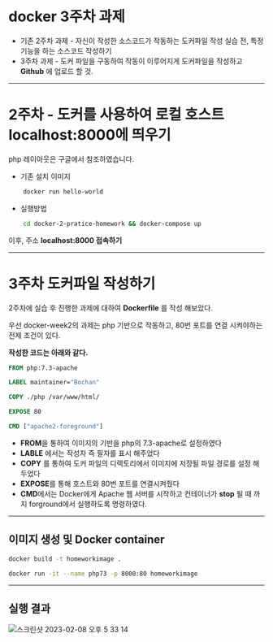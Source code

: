 # docker 3주차 과제
- 기존 2주차 과제 - 자신이 작성한 소스코드가 작동하는 도커파일 작성 실습 전, 특정 기능을 하는 소스코드 작성하기
- 3주차 과제 - 도커 파일을 구동하여 작동이 이루어지게 도커파일을 작성하고 **Github** 에 업로드 할 것. 
-----
# 2주차 - 도커를 사용하여 로컬 호스트 localhost:8000에 띄우기
php 레이아웃은 구글에서 참조하였습니다.

- 기존 설치 이미지
```Bash
    docker run hello-world
```

- 실행방법

```Bash
    cd docker-2-pratice-homework && docker-compose up
```  

이후, 주소 
**localhost:8000 접속하기**

---
# 3주차 도커파일 작성하기
2주차에 실습 후 진행한 과제에 대하여 **Dockerfile** 를 작성 해보았다.

우선 docker-week2의 과제는 php 기반으로 작동하고, 80번 포트를 연결 시켜야하는 전제 조건이 있다.

**작성한 코드는 아래와 같다.**

```dockerfile
FROM php:7.3-apache

LABEL maintainer="Bochan"

COPY ./php /var/www/html/

EXPOSE 80

CMD ["apache2-foreground"]
```
 - **FROM**을 통하여 이미지의 기반을 php의 7.3-apache로 설정하였다
 - **LABLE** 에서는 작성자 즉 필자를 표시 해주었다
 - **COPY** 를 통하여 도커 파일의 디렉토리에서 이미지에 저장될 파일 경로를 설정 해두었다
 - **EXPOSE**를 통해 호스트와 80번 포트를 연결시켜줬다
 - **CMD**에서는 Docker에게 Apache 웹 서버를 시작하고 컨테이너가 **stop** 될 때 까지 forground에서 실행하도록 명령하였다.
---

## 이미지 생성 및 Docker container

```bash
docker build -t homeworkimage .

docker run -it --name php73 -p 8000:80 homeworkimage
```
---
## 실행 결과
![스크린샷 2023-02-08 오후 5 33 14](https://user-images.githubusercontent.com/112881296/218365721-bc061800-c9f9-43e5-9d64-2101818724f4.jpeg)





